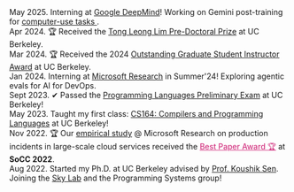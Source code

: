 <div class="timeline">
  <div class="outer">
    <div class="card">
      <div class="info">
        <span><span class="title">May 2025. </span>
          Interning at <a
            href="https://deepmind.google/">Google DeepMind</a>! Working on Gemini post-training for 
            <a href="https://deepmind.google/models/project-mariner/"> computer-use tasks </a>. </span>
      </div>
    </div>
    <div class="card">
      <div class="info">
        <span><span class="title">Apr 2024. </span>
          🏆 Received the <a href="https://www2.eecs.berkeley.edu/Students/Awards/12/">Tong Leong Lim
            Pre-Doctoral Prize</a> at UC Berkeley.
        </span>
      </div>
    </div>
    <div class="card">
      <div class="info">
        <span><span class="title">Mar 2024. </span>
          🏆 Received the 2024 <a
            href="https://gsi.berkeley.edu/programs-services/award-programs/ogsi/">Outstanding Graduate Student
            Instructor Award</a> at UC Berkeley.
        </span>
      </div>
    </div>
    <div class="card">
      <div class="info">
        <span><span class="title">Jan 2024. </span>
          Interning at <a
            href="https://www.microsoft.com/en-us/research/group/systems-innovation/">Microsoft Research</a> in Summer'24! Exploring agentic evals for AI for DevOps.</span>
      </div>
    </div>
    <div class="card">
      <div class="info">
        <span><span class="title">Sept 2023. </span>
          ✔︎ Passed the <a href="https://eecs.berkeley.edu/resources/grads/phd/prelims/exam-prep">Programming Languages
            Preliminary Exam</a> at UC Berkeley!</span>
      </div>
    </div>
    <div class="card">
      <div class="info">
        <span><span class="title">May 2023. </span>
          Taught my first class: <a href="https://sites.google.com/berkeley.edu/cs164sp23/home">CS164: Compilers and
            Programming Languages</a> at UC Berkeley!</span>
      </div>
    </div>
    <div class="card">
      <div class="info">
        <span><span class="title">Nov 2022. </span>
          🏆 Our <a href="https://dl.acm.org/doi/10.1145/3542929.3563482">empirical study</a> @ Microsoft Research on
          production incidents in large-scale cloud services
          received the <a href="https://twitter.com/ACMSoCC/status/1590128032886685696?s=20"
            style="color: #D33682; font-weight: 500;">Best Paper Award 🏆</a> at <b>SoCC 2022</b>. </span>
      </div>
    </div>
    <div class="card">
      <div class="info">
        <span><span class="title">Aug 2022. </span>
          Started my Ph.D. at UC Berkeley advised by <a href="https://people.eecs.berkeley.edu/~ksen">Prof. Koushik
            Sen</a>. Joining the <a href="https://sky.cs.berkeley.edu/">Sky Lab</a> and the Programming Systems
          group!</span>
      </div>
    </div>
  </div>
</div>